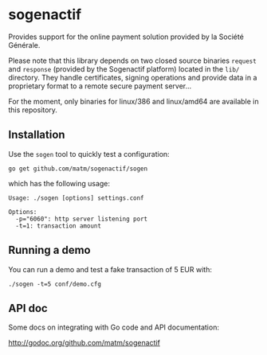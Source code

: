sogenactif
==========

Provides support for the online payment solution provided by la Société Générale.

Please note that this library depends on two closed source binaries `request` and `response` (provided 
by the Sogenactif platform) located in the `lib/` directory. They handle certificates, signing operations 
and provide data in a proprietary format to a remote secure payment server...

For the moment, only binaries for linux/386 and linux/amd64 are available in this repository.

Installation
------------

Use the `sogen` tool to quickly test a configuration:

    go get github.com/matm/sogenactif/sogen
    
which has the following usage:

    Usage: ./sogen [options] settings.conf 

    Options:
      -p="6060": http server listening port
      -t=1: transaction amount
  
Running a demo
--------------

You can run a demo and test a fake transaction of 5 EUR with:

    ./sogen -t=5 conf/demo.cfg
    
API doc
-------

Some docs on integrating with Go code and API documentation:

http://godoc.org/github.com/matm/sogenactif



